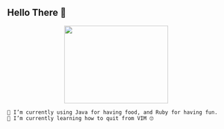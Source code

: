 ## Hello There 👋

<p align="center">
  <img src="https://media.giphy.com/media/13HBDT4QSTpveU/giphy.gif" width="240" height="180"/>
</p>

```
🔭 I’m currently using Java for having food, and Ruby for having fun.  
🌱 I’m currently learning how to quit from VIM 🙄
```

<!--
**akbarb24/akbarb24** is a ✨ _special_ ✨ repository because its `README.md` (this file) appears on your GitHub profile.

Here are some ideas to get you started:

- 🔭 I’m currently working on ...
- 🌱 I’m currently learning ...
- 👯 I’m looking to collaborate on ...
- 🤔 I’m looking for help with ...
- 💬 Ask me about ...
- 📫 How to reach me: ...
- 😄 Pronouns: ...
- ⚡ Fun fact: ...
-->
